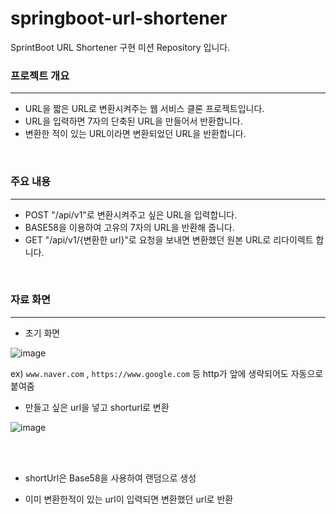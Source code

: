 # springboot-url-shortener
SprintBoot URL Shortener 구현 미션 Repository 입니다.

### 프로젝트 개요

---
- URL을 짧은 URL로 변환시켜주는 웹 서비스 클론 프로젝트입니다.
- URL을 입력하면 7자의 단축된 URL을 만들어서 반환합니다.
- 변환한 적이 있는 URL이라면 변환되었던 URL을 반환합니다.

<br/>

### 주요 내용

---

- POST "/api/v1"로 변환시켜주고 싶은 URL을 입력합니다.
- BASE58을 이용하여 고유의 7자의 URL을 반환해 줍니다.
- GET "/api/v1/{변환한 url}"로 요청을 보내면 변환했던 원본 URL로 리다이렉트 합니다. 

<br/>

### 자료 화면

---
- 초기 화면

![image](https://user-images.githubusercontent.com/58356031/187134050-e1a72229-08d8-41bc-8770-10429cbb3021.png)

ex) `www.naver.com` , `https://www.google.com` 등 http가 앞에 생략되어도 자동으로 붙여줌


- 만들고 싶은 url을 넣고 shorturl로 변환

![image](https://user-images.githubusercontent.com/58356031/187133991-4883f51d-b8e5-412d-bdad-39ce89132600.png)

<br/><br/>

- shortUrl은 Base58을 사용하여 랜덤으로 생성

- 이미 변환한적이 있는 url이 입력되면 변환했던 url로 반환


